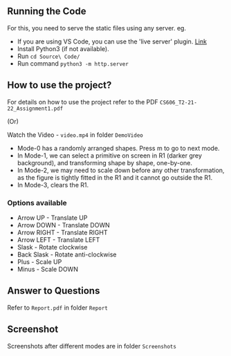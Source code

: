 ## Running the Code

For this, you need to serve the static files using any server. eg.

-	If you are using VS Code, you can use the 'live server' plugin. [Link](https://www.freecodecamp.org/news/vscode-live-server-auto-refresh-browser/)
-	Install Python3 (if not available).
-   Run `cd Source\ Code/`
-	Run command `python3 -m http.server`

## How to use the project?

For details on how to use the project refer to the PDF `CS606_T2-21-22_Assignment1.pdf`

(Or)

Watch the Video - `video.mp4` in folder `DemoVideo`

- Mode-0 has a randomly arranged shapes. Press m to go to next mode.
- In Mode-1, we can select a primitive on screen in R1 (darker grey background), and transforming shape by shape, one-by-one.
- In Mode-2, we may need to scale down before any other transformation, as the figure is tightly fitted in the R1 and it cannot go outside the R1.
- In Mode-3, clears the R1.

### Options available
- Arrow UP    - Translate UP
- Arrow DOWN  - Translate DOWN
- Arrow RIGHT - Translate RIGHT
- Arrow LEFT  - Translate LEFT
- Slask       - Rotate clockwise
- Back Slask  - Rotate anti-clockwise
- Plus        - Scale UP
- Minus       - Scale DOWN

## Answer to Questions

Refer to `Report.pdf` in folder `Report`

## Screenshot

Screenshots after different modes are in folder `Screenshots`